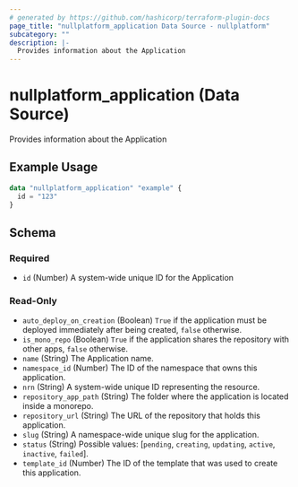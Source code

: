 ```yaml
---
# generated by https://github.com/hashicorp/terraform-plugin-docs
page_title: "nullplatform_application Data Source - nullplatform"
subcategory: ""
description: |-
  Provides information about the Application
---
```


# nullplatform_application (Data Source)

Provides information about the Application

## Example Usage

```terraform
data "nullplatform_application" "example" {
  id = "123"
}
```

<!-- schema generated by tfplugindocs -->
## Schema

### Required

- `id` (Number) A system-wide unique ID for the Application

### Read-Only

- `auto_deploy_on_creation` (Boolean) `True` if the application must be deployed immediately after being created, `false` otherwise.
- `is_mono_repo` (Boolean) `True` if the application shares the repository with other apps, `false` otherwise.
- `name` (String) The Application name.
- `namespace_id` (Number) The ID of the namespace that owns this application.
- `nrn` (String) A system-wide unique ID representing the resource.
- `repository_app_path` (String) The folder where the application is located inside a monorepo.
- `repository_url` (String) The URL of the repository that holds this application.
- `slug` (String) A namespace-wide unique slug for the application.
- `status` (String) Possible values: [`pending`, `creating`, `updating`, `active`, `inactive`, `failed`].
- `template_id` (Number) The ID of the template that was used to create this application.
